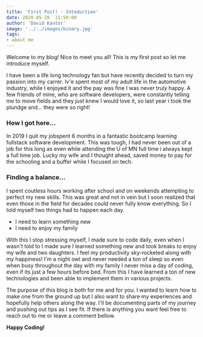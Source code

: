```yaml
---
title: 'First Post! - Intoduction'
date: 2020-05-28  11:50:00
author: 'David Kantor'
image: '../../images/binary.jpg'
tags:
- about me
---
```


Welcome to my blog! Nice to meet you all! This is my first post so let me introduce myself. 

I have been a life long technology fan but have recently decided to turn my passion into my carrer. Iv'e spent most of my adult life in the automotive industry, while I enjoyed it and the pay was fine I was never truly happy. A few friends of mine, who are software developers, were constantly telling me to move fields and they just knew I would love it, so last year i took the plundge and... they were so right!

### How I got here...
In 2019 I quit my jobspent 6 months in a fantastic bootcamp learning fullstack software development. This was tough, I had never been out of a job for this long as even while attending the U of MN full time i always kept a full time job. Lucky my wife and I thought ahead, saved money to pay for the schooling and a buffer while I focused on tech. 

### Finding a balance...
I spent coutless hours working after school and on weekends attempting to perfect my new skills. This was great and not in vein but I soon realized that even those in the field for decades could never fully know everything. So I told myself two things had to happen each day. 

  - I need to learn something new
  - I need to enjoy my family

With this I stop stressing myself, I made sure to code daily, even when I wasn't told to I made sure I learned something new and took breaks to enjoy my wife and two daughters. I feel my productivity sky-rocketed along with my happiness! I'm a night owl and never needed a ton of sleep so even when busy throughout the day with my family I never miss a day of coding, even if its just a few hours before bed. From this I have learned a ton of new technologies and been able to implement them in various projects.

The purpose of this blog is both for me and for you. I wanted to learn how to make one from the ground up but I also want to share my experiences and hopefully help others along the way. I'll be documenting parts of my journey and pushing out tips as I see fit. If there is anything you want feel free to reach out to me or leave a comment bellow.

**Happy Coding!**